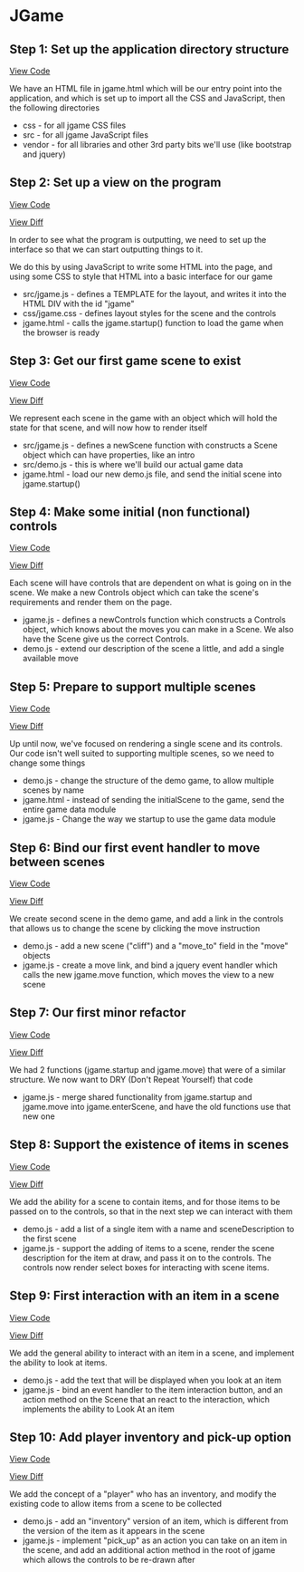 # JGame

## Step 1: Set up the application directory structure

[View Code](https://github.com/richard-jones/jgame/tree/d7d25185a661dc43bed5097a8a607e6a84121799)

We have an HTML file in jgame.html which will be our entry point into the application, and which is set up to import all the CSS and JavaScript, then the following directories

* css - for all jgame CSS files
* src - for all jgame JavaScript files
* vendor - for all libraries and other 3rd party bits we'll use (like bootstrap and jquery)


## Step 2: Set up a view on the program

[View Code](https://github.com/richard-jones/jgame/tree/20264d19e89bd2259f5cdd56ffe4fc3581f00f86)

[View Diff](https://github.com/richard-jones/jgame/commit/20264d19e89bd2259f5cdd56ffe4fc3581f00f86)

In order to see what the program is outputting, we need to set up the interface so that we can start outputting things to it.

We do this by using JavaScript to write some HTML into the page, and using some CSS to style that HTML into a basic interface for our game

* src/jgame.js - defines a TEMPLATE for the layout, and writes it into the HTML DIV with the id "jgame"
* css/jgame.css - defines layout styles for the scene and the controls
* jgame.html - calls the jgame.startup() function to load the game when the browser is ready


## Step 3: Get our first game scene to exist

[View Code](https://github.com/richard-jones/jgame/tree/46573ee5ae66ff5b8199233868fae40294189926)

[View Diff](https://github.com/richard-jones/jgame/commit/46573ee5ae66ff5b8199233868fae40294189926)

We represent each scene in the game with an object which will hold the state for that scene, and will now how to render itself

* src/jgame.js - defines a newScene function with constructs a Scene object which can have properties, like an intro
* src/demo.js - this is where we'll build our actual game data
* jgame.html - load our new demo.js file, and send the initial scene into jgame.startup()


## Step 4: Make some initial (non functional) controls

[View Code](https://github.com/richard-jones/jgame/tree/223fdf03aed5192425ad535a6b3a58b757418ba0)

[View Diff](https://github.com/richard-jones/jgame/commit/223fdf03aed5192425ad535a6b3a58b757418ba0)

Each scene will have controls that are dependent on what is going on in the scene.  We make a new Controls object which
can take the scene's requirements and render them on the page.

* jgame.js - defines a newControls function which constructs a Controls object, which knows about the moves you can make in a Scene.  We also have the Scene give us the correct Controls.
* demo.js - extend our description of the scene a little, and add a single available move

## Step 5: Prepare to support multiple scenes

[View Code](https://github.com/richard-jones/jgame/tree/93df0a88a83cfc88de3679974e816bd5f6ba374a)

[View Diff](https://github.com/richard-jones/jgame/commit/93df0a88a83cfc88de3679974e816bd5f6ba374a)

Up until now, we've focused on rendering a single scene and its controls.  Our code isn't well suited to supporting multiple scenes, so we need to change some things

* demo.js - change the structure of the demo game, to allow multiple scenes by name
* jgame.html - instead of sending the initialScene to the game, send the entire game data module
* jgame.js - Change the way we startup to use the game data module


## Step 6: Bind our first event handler to move between scenes

[View Code](https://github.com/richard-jones/jgame/tree/2e1ebfbb17d86aa96edbf1ce4086316c347c63ac)

[View Diff](https://github.com/richard-jones/jgame/commit/2e1ebfbb17d86aa96edbf1ce4086316c347c63ac)

We create second scene in the demo game, and add a link in the controls that allows us to change the scene by clicking the move instruction

* demo.js - add a new scene ("cliff") and a "move_to" field in the "move" objects
* jgame.js - create a move link, and bind a jquery event handler which calls the new jgame.move function, which moves the view to a new scene


## Step 7: Our first minor refactor

[View Code](https://github.com/richard-jones/jgame/tree/0e4025c74116f834ef14a67329dc7f9a3c577d86)

[View Diff](https://github.com/richard-jones/jgame/commit/0e4025c74116f834ef14a67329dc7f9a3c577d86)

We had 2 functions (jgame.startup and jgame.move) that were of a similar structure.  We now want to DRY (Don't Repeat Yourself) that code

* jgame.js - merge shared functionality from jgame.startup and jgame.move into jgame.enterScene, and have the old functions use that new one


## Step 8: Support the existence of items in scenes

[View Code](https://github.com/richard-jones/jgame/tree/abe0b0c03b35441376d9954d5e3f120a3e99cfc7)

[View Diff](https://github.com/richard-jones/jgame/commit/abe0b0c03b35441376d9954d5e3f120a3e99cfc7)

We add the ability for a scene to contain items, and for those items to be passed on to the controls, so that in the next step we can interact with them

* demo.js - add a list of a single item with a name and sceneDescription to the first scene
* jgame.js - support the adding of items to a scene, render the scene description for the item at draw, and pass it on to the controls.  The controls now render select boxes for interacting with scene items.


## Step 9: First interaction with an item in a scene

[View Code](https://github.com/richard-jones/jgame/tree/230439346677580bff88746276e259986fec805f)

[View Diff](https://github.com/richard-jones/jgame/commit/230439346677580bff88746276e259986fec805f)

We add the general ability to interact with an item in a scene, and implement the ability to look at items.

* demo.js - add the text that will be displayed when you look at an item
* jgame.js - bind an event handler to the item interaction button, and an action method on the Scene that an react to the interaction, which implements the ability to Look At an item


## Step 10: Add player inventory and pick-up option

[View Code](https://github.com/richard-jones/jgame/tree/4b630cfbdbdd7b9c78b61b6c26e43c380d50e4a9)

[View Diff](https://github.com/richard-jones/jgame/commit/4b630cfbdbdd7b9c78b61b6c26e43c380d50e4a9)

We add the concept of a "player" who has an inventory, and modify the existing code to allow items from a scene to be collected

* demo.js - add an "inventory" version of an item, which is different from the version of the item as it appears in the scene
* jgame.js - implement "pick_up" as an action you can take on an item in the scene, and add an additional action method in the root of jgame which allows the controls to be re-drawn after

